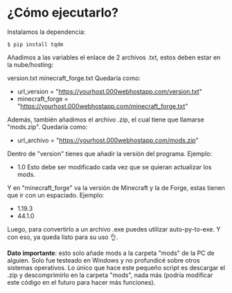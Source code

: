 # ¿Cómo ejecutarlo?

Instalamos la dependencia:

```
$ pip install tqdm
 ```

Añadimos a las variables el enlace de 2 archivos .txt, estos deben estar en la nube/hosting:

version.txt
minecraft_forge.txt
Quedaría como:
- url_version = "https://yourhost.000webhostapp.com/version.txt"
- minecraft_forge = "https://yourhost.000webhostapp.com/minecraft_forge.txt"

Además, también añadimos el archivo .zip, el cual tiene que llamarse "mods.zip". Quedaría como:
- url_archivo = "https://yourhost.000webhostapp.com/mods.zip"

Dentro de "version" tienes que añadir la versión del programa. Ejemplo: 
- 1.0
 Esto debe ser modificado cada vez que se quieran actualizar los mods.

Y en "minecraft_forge" va la versión de Minecraft y la de Forge, estas tienen que ir con un espaciado. Ejemplo:
- 1.19.3
- 44.1.0

Luego, para convertirlo a un archivo .exe puedes utilizar auto-py-to-exe. Y con eso, ya queda listo para su uso 👌.

**Dato importante**:
esto solo añade mods a la carpeta "mods" de la PC de alguien. Solo fue testeado en Windows y no profundicé sobre otros sistemas operativos. Lo único que hace este pequeño script es descargar el .zip y descomprimirlo en la carpeta "mods", nada más (podría modificar este código en el futuro para hacer más funciones).
